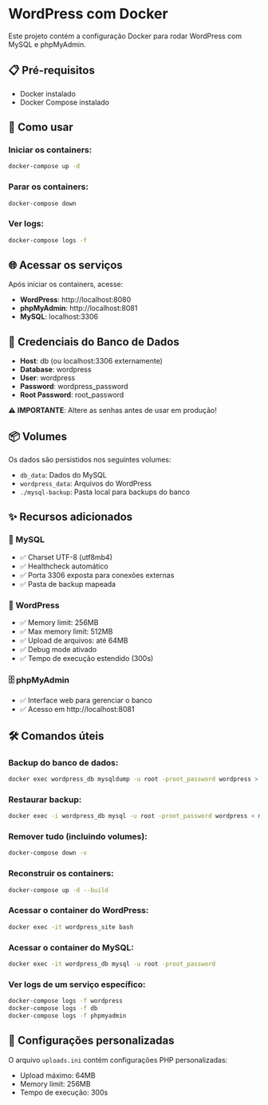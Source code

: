 # WordPress com Docker

Este projeto contém a configuração Docker para rodar WordPress com MySQL e phpMyAdmin.

## 📋 Pré-requisitos

- Docker instalado
- Docker Compose instalado

## 🚀 Como usar

### Iniciar os containers:
```bash
docker-compose up -d
```

### Parar os containers:
```bash
docker-compose down
```

### Ver logs:
```bash
docker-compose logs -f
```

## 🌐 Acessar os serviços

Após iniciar os containers, acesse:
- **WordPress**: http://localhost:8080
- **phpMyAdmin**: http://localhost:8081
- **MySQL**: localhost:3306

## 🔐 Credenciais do Banco de Dados

- **Host**: db (ou localhost:3306 externamente)
- **Database**: wordpress
- **User**: wordpress
- **Password**: wordpress_password
- **Root Password**: root_password

⚠️ **IMPORTANTE**: Altere as senhas antes de usar em produção!

## 📦 Volumes

Os dados são persistidos nos seguintes volumes:
- `db_data`: Dados do MySQL
- `wordpress_data`: Arquivos do WordPress
- `./mysql-backup`: Pasta local para backups do banco

## ✨ Recursos adicionados

### 🎯 MySQL
- ✅ Charset UTF-8 (utf8mb4)
- ✅ Healthcheck automático
- ✅ Porta 3306 exposta para conexões externas
- ✅ Pasta de backup mapeada

### 🎨 WordPress
- ✅ Memory limit: 256MB
- ✅ Max memory limit: 512MB
- ✅ Upload de arquivos: até 64MB
- ✅ Debug mode ativado
- ✅ Tempo de execução estendido (300s)

### 🗄️ phpMyAdmin
- ✅ Interface web para gerenciar o banco
- ✅ Acesso em http://localhost:8081

## 🛠️ Comandos úteis

### Backup do banco de dados:
```bash
docker exec wordpress_db mysqldump -u root -proot_password wordpress > mysql-backup/backup-$(date +%Y%m%d-%H%M%S).sql
```

### Restaurar backup:
```bash
docker exec -i wordpress_db mysql -u root -proot_password wordpress < mysql-backup/backup.sql
```

### Remover tudo (incluindo volumes):
```bash
docker-compose down -v
```

### Reconstruir os containers:
```bash
docker-compose up -d --build
```

### Acessar o container do WordPress:
```bash
docker exec -it wordpress_site bash
```

### Acessar o container do MySQL:
```bash
docker exec -it wordpress_db mysql -u root -proot_password
```

### Ver logs de um serviço específico:
```bash
docker-compose logs -f wordpress
docker-compose logs -f db
docker-compose logs -f phpmyadmin
```

## 🔧 Configurações personalizadas

O arquivo `uploads.ini` contém configurações PHP personalizadas:
- Upload máximo: 64MB
- Memory limit: 256MB
- Tempo de execução: 300s
